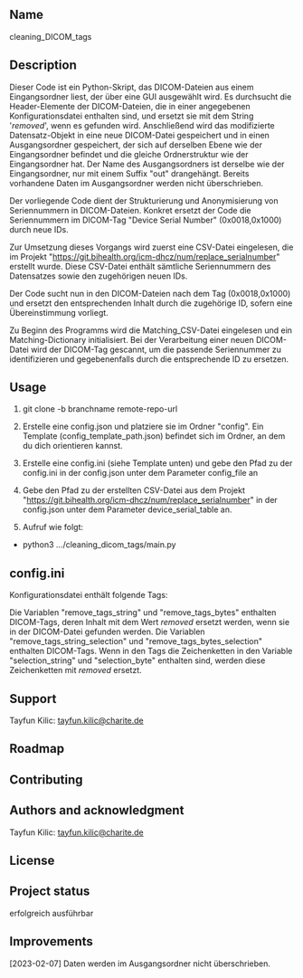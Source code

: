 ## Name
cleaning_DICOM_tags

## Description
Dieser Code ist ein Python-Skript, das DICOM-Dateien aus einem Eingangsordner liest, der über eine GUI ausgewählt wird. Es durchsucht die Header-Elemente der DICOM-Dateien, die in einer angegebenen Konfigurationsdatei enthalten sind, und ersetzt sie mit dem String '*removed*', wenn es gefunden wird. Anschließend wird das modifizierte Datensatz-Objekt in eine neue DICOM-Datei gespeichert und in einen Ausgangsordner gespeichert, der sich auf derselben Ebene wie der Eingangsordner befindet und die gleiche Ordnerstruktur wie der Eingangsordner hat. Der Name des Ausgangsordners ist derselbe wie der Eingangsordner, nur mit einem Suffix "out" drangehängt. Bereits vorhandene Daten  im Ausgangsordner werden nicht überschrieben.
 
Der vorliegende Code dient der Strukturierung und Anonymisierung von Seriennummern in DICOM-Dateien. Konkret ersetzt der Code die Seriennummern im DICOM-Tag "Device Serial Number" (0x0018,0x1000) durch neue IDs.

Zur Umsetzung dieses Vorgangs wird zuerst eine CSV-Datei eingelesen, die im Projekt "https://git.bihealth.org/icm-dhcz/num/replace_serialnumber" erstellt wurde. Diese CSV-Datei enthält sämtliche Seriennummern des Datensatzes sowie den zugehörigen neuen IDs.

Der Code sucht nun in den DICOM-Dateien nach dem Tag (0x0018,0x1000) und ersetzt den entsprechenden Inhalt durch die zugehörige ID, sofern eine Übereinstimmung vorliegt.

Zu Beginn des Programms wird die Matching_CSV-Datei eingelesen und ein Matching-Dictionary initialisiert. Bei der Verarbeitung einer neuen DICOM-Datei wird der DICOM-Tag gescannt, um die passende Seriennummer zu identifizieren und gegebenenfalls durch die entsprechende ID zu ersetzen.


## Usage

1. git clone -b branchname remote-repo-url

2. Erstelle eine config.json und platziere sie im Ordner "config". Ein Template (config_template_path.json) befindet sich im Ordner, an dem du dich orientieren kannst.

3. Erstelle eine config.ini (siehe Template unten) und gebe den Pfad zu der config.ini in der config.json unter dem Parameter config_file an

4. Gebe den Pfad zu der erstellten CSV-Datei aus dem Projekt "https://git.bihealth.org/icm-dhcz/num/replace_serialnumber" in der config.json unter dem Parameter device_serial_table an.

4. Aufruf wie folgt:
- python3 .../cleaning_dicom_tags/main.py

## config.ini
Konfigurationsdatei enthält folgende Tags:

Die Variablen "remove_tags_string" und "remove_tags_bytes" enthalten DICOM-Tags, deren Inhalt mit dem Wert *removed* ersetzt werden, wenn sie in der DICOM-Datei gefunden werden. Die Variablen "remove_tags_string_selection" und "remove_tags_bytes_selection" enthalten DICOM-Tags. Wenn in den Tags die Zeichenketten in den Variable "selection_string" und "selection_byte" enthalten sind, werden diese Zeichenketten mit *removed* ersetzt.

## Support
Tayfun Kilic: tayfun.kilic@charite.de 

## Roadmap

## Contributing

## Authors and acknowledgment
Tayfun Kilic: tayfun.kilic@charite.de 

## License

## Project status
erfolgreich ausführbar

## Improvements
[2023-02-07] Daten werden im Ausgangsordner nicht überschrieben.